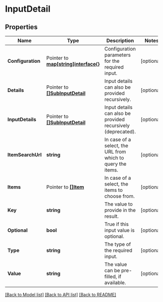 # InputDetail

## Properties

Name | Type | Description | Notes
------------ | ------------- | ------------- | -------------
**Configuration** |  Pointer to [**map[string]interface{}**](.md) | Configuration parameters for the required input. | [optional] 
**Details** |  Pointer to [**[]SubInputDetail**](SubInputDetail.md) | Input details can also be provided recursively. | [optional] 
**InputDetails** |  Pointer to [**[]SubInputDetail**](SubInputDetail.md) | Input details can also be provided recursively (deprecated). | [optional] 
**ItemSearchUrl** | **string** | In case of a select, the URL from which to query the items. | [optional] 
**Items** |  Pointer to [**[]Item**](Item.md) | In case of a select, the items to choose from. | [optional] 
**Key** | **string** | The value to provide in the result. | [optional] 
**Optional** | **bool** | True if this input value is optional. | [optional] 
**Type** | **string** | The type of the required input. | [optional] 
**Value** | **string** | The value can be pre-filled, if available. | [optional] 

[[Back to Model list]](../README.md#documentation-for-models) [[Back to API list]](../README.md#documentation-for-api-endpoints) [[Back to README]](../README.md)


